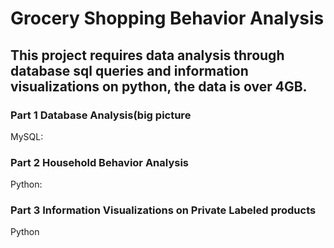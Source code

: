 # Grocery Shopping Behavior Analysis
## This project requires data analysis through database sql queries and information visualizations on python, the data is over 4GB.
### Part 1 Database Analysis(big picture
MySQL:
### Part 2 Household Behavior Analysis
Python:
### Part 3 Information Visualizations on Private Labeled products 
Python
